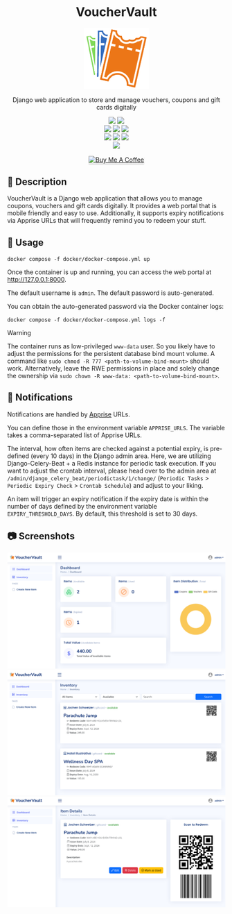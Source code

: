<div align="center" width="100%">
    <h1>VoucherVault</h1>
    <img width="150px" src="myapp/static/assets/img/logo.png">
    <p>Django web application to store and manage vouchers, coupons and gift cards digitally</p><p>
    <a target="_blank" href="https://github.com/l4rm4nd"><img src="https://img.shields.io/badge/maintainer-LRVT-orange" /></a>
    <a target="_blank" href="https://GitHub.com/l4rm4nd/VoucherVault/graphs/contributors/"><img src="https://img.shields.io/github/contributors/l4rm4nd/VoucherVault.svg" /></a><br>
    <a target="_blank" href="https://GitHub.com/l4rm4nd/VoucherVault/commits/"><img src="https://img.shields.io/github/last-commit/l4rm4nd/VoucherVault.svg" /></a>
    <a target="_blank" href="https://GitHub.com/l4rm4nd/VoucherVault/issues/"><img src="https://img.shields.io/github/issues/l4rm4nd/VoucherVault.svg" /></a>
    <a target="_blank" href="https://github.com/l4rm4nd/VoucherVault/issues?q=is%3Aissue+is%3Aclosed"><img src="https://img.shields.io/github/issues-closed/l4rm4nd/VoucherVault.svg" /></a><br>
        <a target="_blank" href="https://github.com/l4rm4nd/VoucherVault/stargazers"><img src="https://img.shields.io/github/stars/l4rm4nd/VoucherVault.svg?style=social&label=Star" /></a>
    <a target="_blank" href="https://github.com/l4rm4nd/VoucherVault/network/members"><img src="https://img.shields.io/github/forks/l4rm4nd/VoucherVault.svg?style=social&label=Fork" /></a>
    <a target="_blank" href="https://github.com/l4rm4nd/VoucherVault/watchers"><img src="https://img.shields.io/github/watchers/l4rm4nd/VoucherVault.svg?style=social&label=Watch" /></a><br>
    <a target="_blank" href="https://hub.docker.com/repository/docker/l4rm4nd/VoucherVault/general"><img src="https://badgen.net/badge/icon/l4rm4nd%2Fvouchervault:latest?icon=docker&label" /></a><br><p>
    <a href="https://www.buymeacoffee.com/LRVT" target="_blank"><img src="https://www.buymeacoffee.com/assets/img/custom_images/orange_img.png" alt="Buy Me A Coffee" style="height: 41px !important;width: 174px !important;box-shadow: 0px 3px 2px 0px rgba(190, 190, 190, 0.5) !important;-webkit-box-shadow: 0px 3px 2px 0px rgba(190, 190, 190, 0.5) !important;" ></a>
</div>

## 💬 Description

VoucherVault is a Django web application that allows you to manage coupons, vouchers and gift cards digitally. It provides a web portal that is mobile friendly and easy to use. Additionally, it supports expiry notifications via Apprise URLs that will frequently remind you to redeem your stuff.

## 🐳 Usage

````
docker compose -f docker/docker-compose.yml up
````

Once the container is up and running, you can access the web portal at http://127.0.0.1:8000. 

The default username is `admin`. The default password is auto-generated.

You can obtain the auto-generated password via the Docker container logs:

````
docker compose -f docker/docker-compose.yml logs -f
````

> [!WARNING]
> The container runs as low-privileged `www-data` user. So you likely have to adjust the permissions for the persistent database bind mount volume. A command like `sudo chmod -R 777 <path-to-volume-bind-mount>` should work. Alternatively, leave the RWE permissions in place and solely change the ownership via `sudo chown -R www-data: <path-to-volume-bind-mount>`.

## 🔔 Notifications

Notifications are handled by [Apprise](https://github.com/caronc/apprise) URLs. 

You can define those in the environment variable `APPRISE_URLS`. The variable takes a comma-separated list of Apprise URLs.

The interval, how often items are checked against a potential expiry, is pre-defined (every 10 days) in the Django admin area. Here, we are utilizing Django-Celery-Beat + a Redis instance for periodic task execution. If you want to adjust the crontab interval, please head over to the admin area at `/admin/django_celery_beat/periodictask/1/change/` (`Periodic Tasks` > `Periodic Expiry Check` > `Crontab Schedule`) and adjust to your liking.

An item will trigger an expiry notification if the expiry date is within the number of days defined by the environment variable `EXPIRY_THRESHOLD_DAYS`. By default, this threshold is set to 30 days.

## 📷 Screenshots

<img src="screenshots/dashboard.png">

<img src="screenshots/items.png">

<img src="screenshots/item-details.png">
